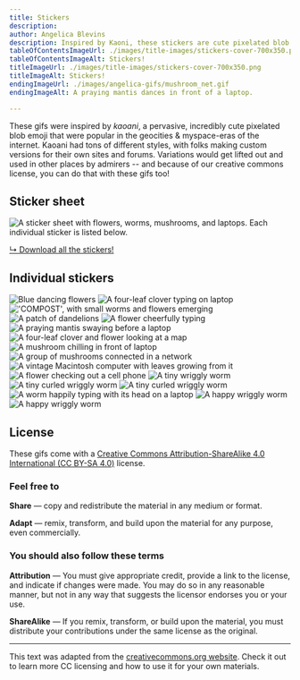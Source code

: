 ```yaml
---
title: Stickers
description: 
author: Angelica Blevins
description: Inspired by Kaoni, these stickers are cute pixelated blob emojis from the myspace era of the internet. Download and use them as you like!
tableOfContentsImageUrl: ./images/title-images/stickers-cover-700x350.png
tableOfContentsImageAlt: Stickers!
titleImageUrl: ./images/title-images/stickers-cover-700x350.png
titleImageAlt: Stickers!
endingImageUrl: ./images/angelica-gifs/mushroom_net.gif
endingImageAlt: A praying mantis dances in front of a laptop. 

---
```


These gifs were inspired by _kaoani_, a pervasive, incredibly cute pixelated blob emoji that were popular in the geocities & myspace-eras of the internet. Kaoani had tons of different styles, with folks making custom versions for their own sites and forums. Variations would get lifted out and used in other places by admirers -- and because of our creative commons license, you can do that with these gifs too!

## Sticker sheet
![A sticker sheet with flowers, worms, mushrooms, and laptops. Each individual sticker is listed below.](../../images/angelica-gifs/stickersheet-animated.gif)

[↳ Download all the stickers!](../../images/angelica-gifs.zip)

## Individual stickers
![Blue dancing flowers](../../images/angelica-gifs/blue_flower.gif)
![A four-leaf clover typing on laptop](../../images/angelica-gifs/clover_computer.gif)
!['COMPOST', with small worms and flowers emerging](../../images/angelica-gifs/compost_goodbrown.gif)
![A patch of dandelions](../../images/angelica-gifs/dandelion.gif)
![A flower cheerfully typing](../../images/angelica-gifs/flower_computer.gif)
![A praying mantis swaying before a laptop](../../images/angelica-gifs/mantis_computer.gif)
![A four-leaf clover and flower looking at a map](../../images/angelica-gifs/map.gif)
![A mushroom chilling in front of laptop](../../images/angelica-gifs/mushroom_computer.gif)
![A group of mushrooms connected in a network](../../images/angelica-gifs/mushroom_net.gif)
![A vintage Macintosh computer with leaves growing from it](../../images/angelica-gifs/old_macintosh.gif)
![A flower checking out a cell phone](../../images/angelica-gifs/phone_photo.gif)
![A tiny wriggly worm](../../images/angelica-gifs/tinyworm-1.gif)
![A tiny curled wriggly worm](../../images/angelica-gifs/tinyworm-2.gif)
![A tiny curled wriggly worm](../../images/angelica-gifs/tinyworm-3.gif)
![A worm happily typing with its head on a laptop](../../images/angelica-gifs/worm_computer.gif)
![A happy wriggly worm](../../images/angelica-gifs/wormin1.gif)
![A happy wriggly worm](../../images/angelica-gifs/wormin2.gif)

## License
These gifs come with a [Creative Commons Attribution-ShareAlike 4.0 International (CC BY-SA 4.0)](https://creativecommons.org/licenses/by-sa/4.0/) license. 

### Feel free to

**Share** — copy and redistribute the material in any medium or format.

**Adapt** — remix, transform, and build upon the material for any purpose, even commercially.

### You should also follow these terms

**Attribution** — You must give appropriate credit, provide a link to the license, and indicate if changes were made. You may do so in any reasonable manner, but not in any way that suggests the licensor endorses you or your use.

**ShareAlike** — If you remix, transform, or build upon the material, you must distribute your contributions under the same license as the original.

--- 
This text was adapted from the [creativecommons.org website](https://creativecommons.org/). Check it out to learn more CC licensing and how to use it for your own materials.
